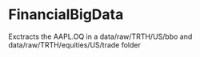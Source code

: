 # FinancialBigData
Exctracts the AAPL.OQ in a data/raw/TRTH/US/bbo and data/raw/TRTH/equities/US/trade folder
